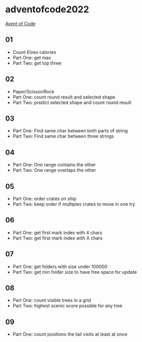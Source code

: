 # adventofcode2022

[Avent of Code](https://adventofcode.com/2022)

## 01

- Count Elves calories
- Part One: get max
- Part Two: get top three

## 02

- Paper/Scissor/Rock
- Part One: count round result and selected shape
- Part Two: predict selected shape and count round result

## 03

- Part One: Find same char between both parts of string
- Part Two: Find same char between three strings

## 04

- Part One: One range contains the other
- Part Two: One range overlaps the other

## 05

- Part One: order crates on ship
- Part Two: keep order if multiples crates to move in one try

## 06

- Part One: get first mark index with 4 chars
- Part Two: get first mark index with X chars

## 07

- Part One: get folders with size under 100000
- Part Two: get min folder size to have free space for update

## 08

- Part One: count visible trees in a grid
- Part Two: highest scenic score possible for any tree

## 09

- Part One: count positions the tail visits at least at once